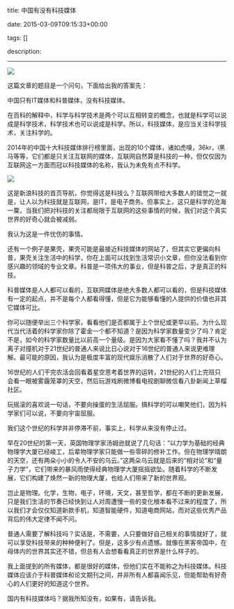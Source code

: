 title: 中国有没有科技媒体

date: 2015-03-09T09:15:33+00:00

tags: []

description: 

---
![](http://susefood.u.qiniudn.com/yuzhou.jpg)

这篇文章的题目是一个问句，下面给出我的答案先： 

中国只有IT媒体和科普媒体，没有科技媒体。 

在百科的解释中，科学与科学技术是两个可以互相转变的概念，也就是科学可以说成是科学技术，科学技术也可以说成是科学。所以，科技媒体，是应当关注科学技术，关注科学的。 

2014年的中国十大科技媒体排行榜里面，出现的10个媒体，诸如虎嗅，36kr，i黑马等等，它们都是只关注互联网的媒体，互联网自然算是科技的一种，但仅仅因为互联网这一方面而冠以科技媒体的名称，我认为未免有点不科学。 

![](http://susefood.u.qiniudn.com/kj.jpg)

这是新浪科技的首页导航，你觉得这是科技么？互联网带给大多数人的错觉之一就是，让人以为科技就是互联网，是IT，是电子商务。但事实上，这只是科学的沧海一粟，当我们把对科技的关注都局限于互联网的这些事情的时候，我们对这个真实世界的好奇心就会被减弱。 

我认为这是一件忧伤的事情。 

还有一个例子是果壳，果壳可能是最接近科技媒体的网站了，但其实它更偏向科普，果壳关注生活中的科学，你在上面可以找到生活常识小文章，但你没法看到你感兴趣的领域的专业文章。科普是一项伟大的事业，但是科普之后，才是真正的科技。 

科普媒体是人人都可以看的，互联网媒体是绝大多数人都可以看的，但是科技媒体有一定的起点，并不是每个人都看得懂，但是它为能够看懂的人提供的价值也非其它媒体可比。 

你可以随便举出三个科学家，看看他们是否都属于上个世纪或更早以前。为什么现代当代活着的科学家你除了霍金一个都不知道？是因为科学家数量变少了吗？肯定不是，如今的科学家数量比以前高一个量级。是因为大家看不懂了吗？我并不认为离子对撞机对于21世纪的普通人来说比日心说对于16世纪的普通人来说更难理解。最可能的原因，我认为是极度丰富的现代娱乐消散了人们对于世界的好奇心。 

16世纪的人们干完农活会回看着星空思考着世界的运转，21世纪的人们上完班只会看一眼被雾霾笼罩的天空，然后玩游戏刷微博看电视剧聊微信看八卦新闻上草榴社区。 

玩摇滚的喜欢说一句话，不要向操蛋的生活屈服。搞科学的可以嘲笑他们，因为科学家们可以说，不要向宇宙屈服。 

我们这个世纪的科学并非停滞不前，事实上，科学从来没有停止过。 

早在20世纪的第一天，英国物理学家汤姆逊就说了几句话：“以力学为基础的经典物理学大厦已经峻工，后辈物理学家只能做一些零碎的修补工作。但在物理学晴朗的天空，还有两朵小小的令人不安的乌云。”这两朵乌云就是后来的“相对论”和“量子力学”，它们带来的暴风雨使得经典物理学大厦摇摇欲坠。随着科学的不断发展，它们构建了焕然一新的物理大厦，也给人们带来了新的世界观。 

岂止是物理。化学，生物，电子，环境，天文，甚至哲学，都在不断的更新发展，只是我们生活的节奏已经快到让人对周遭慢一些的变化根本看不过来的程度了，所以我们才会仅仅知道新款手机，知道智能硬件，知道电商网站，而对这些优秀产品背后的伟大定律不闻不问。 

普通人需要了解科技吗？实话是，不需要，人只要做好自己相关的事情就好了，就可以享受科技带来的种种便利了。但是，这多少有点遗憾。就像在黑客帝国中，在母体内的世界其实还不错，但总有人会想看看真正的世界是什么样子的。 

我上面提到的所有媒体，都是很好的媒体，但他们实在不能称之为科技媒体。科技媒体应该介于科普媒体和论文期刊之间，并非所有人都喜闻乐见，但能帮助有好奇心的人们更好的知道这个世界。 

国内有科技媒体吗？据我所知没有，如果有，请告诉我。 
